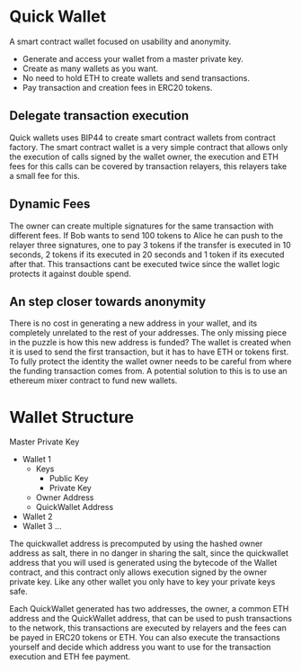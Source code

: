 # Quick Wallet

A smart contract wallet focused on usability and anonymity.

- Generate and access your wallet from a master private key.
- Create as many wallets as you want.
- No need to hold ETH to create wallets and send transactions.
- Pay transaction and creation fees in ERC20 tokens.

## Delegate transaction execution
Quick wallets uses BIP44 to create smart contract wallets from contract factory. The smart contract wallet is a very simple contract that allows only the execution of calls signed by the wallet owner, the execution and ETH fees for this calls can be covered by transaction relayers, this relayers take a small fee for this.

## Dynamic Fees
The owner can create multiple signatures for the same transaction with different fees. If Bob wants to send 100 tokens to Alice he can push to the relayer three signatures, one to pay 3 tokens if the transfer is executed in 10 seconds, 2 tokens if its executed in 20 seconds and 1 token if its executed after that. This transactions cant be executed twice since the wallet logic protects it against double spend.

## An step closer towards anonymity
There is no cost in generating a new address in your wallet, and its completely unrelated to the rest of your addresses. The only missing piece in the puzzle is how this new address is funded? The wallet is created when it is used to send the first transaction, but it has to have ETH or tokens first. To fully protect the identity the wallet owner needs to be careful from where the funding transaction comes from.
A potential solution to this is to use an ethereum mixer contract to fund new wallets.

# Wallet Structure

Master Private Key
  - Wallet 1
    - Keys
      - Public Key
      - Private Key
    - Owner Address
    - QuickWallet Address
  - Wallet 2
  - Wallet 3
...

The quickwallet address is precomputed by using the hashed owner address as salt, there in no danger in sharing the salt, since the quickwallet address that you will used is generated using the bytecode of the Wallet contract, and this contract only allows execution signed by the owner private key. Like any other wallet you only have to key your private keys safe.

Each QuickWallet generated has two addresses, the owner, a common ETH address and the QuickWallet address, that can be used to push transactions to the network, this transactions are executed by relayers and the fees can be payed in ERC20 tokens or ETH. You can also execute the transactions yourself and decide which address you want to use for the transaction execution and ETH fee payment.
